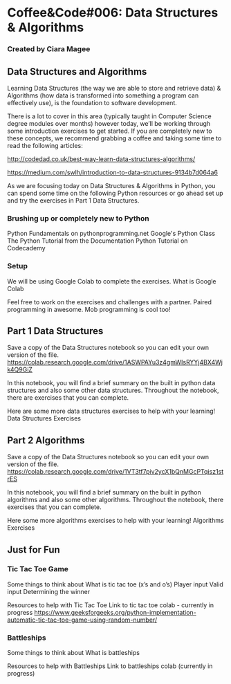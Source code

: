 # Coffee&amp;Code#006: Data Structures &amp; Algorithms
### Created by Ciara Magee

## Data Structures and Algorithms

Learning Data Structures (the way we are able to store and retrieve data) & Algorithms (how data is transformed into something a program can effectively use), is the foundation to software development.

There is a lot to cover in this area (typically taught in Computer Science degree modules over months) however today, we’ll be working through some introduction exercises to get started. If you are completely new to these concepts, we recommend grabbing a coffee and taking some time to read the following articles:

http://codedad.co.uk/best-way-learn-data-structures-algorithms/

https://medium.com/swlh/introduction-to-data-structures-9134b7d064a6
 
As we are focusing today on Data Structures & Algorithms in Python, you can spend some time on the following Python resources or go ahead set up and try the exercises in Part 1 Data Structures.
 
 
### Brushing up or completely new to Python
Python Fundamentals on pythonprogramming.net
Google's Python Class
The Python Tutorial from the Documentation
Python Tutorial on Codecademy


### Setup 
We will be using Google Colab to complete the exercises. What is Google Colab

Feel free to work on the exercises and challenges with a partner. Paired programming in awesome. Mob programming is cool too!



## Part 1 Data Structures 
Save a copy of the Data Structures notebook so you can edit your own version of the file.
https://colab.research.google.com/drive/1ASWPAYu3z4gmWIsRYYj4BX4Wjk4Q9GiZ

In this notebook, you will find a brief summary on the built in python data structures and also some other data structures. Throughout the notebook, there are exercises that you can complete.

Here are some more data structures exercises to help with your learning!
Data Structures Exercises


## Part 2 Algorithms
Save a copy of the Data Structures notebook so you can edit your own version of the file.
https://colab.research.google.com/drive/1VT3tf7piv2ycX1bQnMGcPTqisz1strES

In this notebook, you will find a brief summary on the built in python algorithms and also some other algorithms. Throughout the notebook, there exercises that you can complete.

Here some more algorithms exercises to help with your learning!
Algorithms Exercises


## Just for Fun

### Tic Tac Toe Game
Some things to think about
What is tic tac toe (x’s and o’s)
Player input
Valid input
Determining the winner

Resources to help with Tic Tac Toe
Link to tic tac toe colab - currently in progress
https://www.geeksforgeeks.org/python-implementation-automatic-tic-tac-toe-game-using-random-number/



### Battleships
Some things to think about
What is battleships

Resources to help with Battleships
Link to battleships colab (currently in progress)

